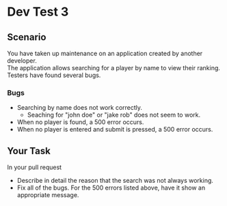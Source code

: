 # Dev Test 3

## Scenario
You have taken up maintenance on an application created by another developer.  
The application allows searching for a player by name to view their ranking.  
Testers have found several bugs.

### Bugs
* Searching by name does not work correctly.
  * Seaching for "john doe" or "jake rob" does not seem to work.
* When no player is found, a 500 error occurs.
* When no player is entered and submit is pressed, a 500 error occurs.

## Your Task
In your pull request
* Describe in detail the reason that the search was not always working.
* Fix all of the bugs.  For the 500 errors listed above, have it show an appropriate message.
